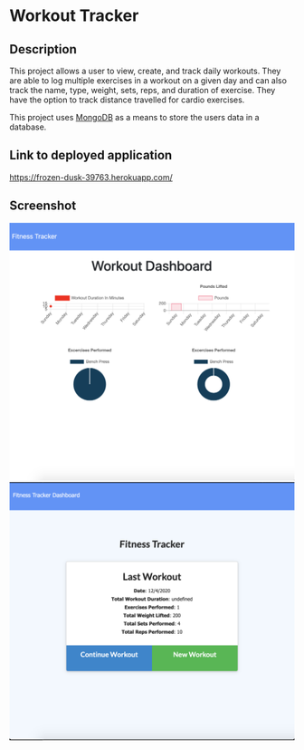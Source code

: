 # Workout Tracker

 ## Description
 This project allows a user to view, create, and track daily workouts. They are able to log multiple exercises in a workout on a given day and can also track the name, type, weight, sets, reps, and duration of exercise. They have the option to track distance travelled for cardio exercises.

 This project uses [MongoDB](https://www.mongodb.com/) as a means to store the users data in a database.
  

  ## Link to deployed application

  https://frozen-dusk-39763.herokuapp.com/

  ## Screenshot

  <img src="./public/images/workout-tracker1.png">
  <img src="./public/images/workout-tracker2.png">